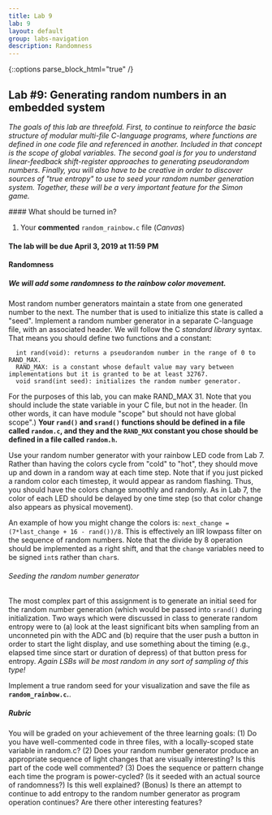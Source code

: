 ```yaml
---
title: Lab 9
lab: 9
layout: default
group: labs-navigation
description: Randomness
---
```


{::options parse_block_html="true" /}

## Lab #9: Generating random numbers in an embedded system

_The goals of this lab are threefold. First, to continue to reinforce the basic
structure of modular multi-file C-language programs, where functions are defined
in one code file and referenced in another. Included in that concept is the
scope of global variables. The second goal is for you to understand
linear-feedback shift-register approaches to generating pseudorandom numbers.
Finally, you will also have to be creative in order to discover sources of "true
entropy" to use to seed your random number generation system. 
Together, these will be a very important feature for the Simon game._

<div class="alert alert-danger" role="alert">
#### What should be turned in?

  1. Your **commented** `random_rainbow.c` file (_Canvas_)

#### The lab will be due April 3, 2019 at 11:59 PM
</div>

#### Randomness

##### We will add some randomness to the rainbow color movement. 
Most random number generators maintain a state from one generated number to the next. The
number that is used to initialize this state is called a "seed". Implement a random number
generator in a separate C-language file, with an associated header. We will follow the
C _standard library_ syntax. That means you should define two functions and a constant:

```
  int rand(void): returns a pseudorandom number in the range of 0 to RAND_MAX.
  RAND_MAX: is a constant whose default value may vary between implementations but it is granted to be at least 32767.
  void srand(int seed): initializes the random number generator.
```

For the purposes of this lab, you can make RAND_MAX 31. Note that you should include the state
variable in your C file, but not in the header. (In other words, it can have module "scope" but
should not have global scope".) **Your `rand()` and `srand()` functions should be
defined in a file called `random.c`, and they and the `RAND_MAX` constant you
chose should be defined in a file called `random.h`.**

Use your random number generator with your rainbow LED code from Lab 7. Rather
than having the colors cycle from "cold" to "hot", they should move up and down
in a random way at each time step. Note that if you just picked a random color
each timestep, it would appear as random flashing. Thus, you should have the
colors change smoothly and randomly. As in Lab 7, the color of each LED should
be delayed by one time step (so that color change also appears as physical
movement). 

An example of how you might change the colors is:
`next_change = (7*last_change + 16 - rand())/8`. This is effectively an IIR
lowpass filter on the sequence of random numbers. Note that the divide by 8
operation should be implemented as a right shift, and that the `change`
variables need to be signed `int`s rather than `char`s. 

###### Seeding the random number generator
The most complex part of this assignment is to generate an initial seed for the
random number generation (which would be passed into `srand()` during
initialization. Two ways which were discussed in class to generate random
entropy were to (a) look at the least significant bits when sampling from an
unconneted pin with the ADC and (b) require that the user push a button in order
to start the light display, and use something about the timing (e.g., elapsed time
since start or duration of depress) of that button press for entropy. _Again LSBs
will be most random in any sort of sampling of this type!_

Implement a true random seed for your visualization and save the file as
**`random_rainbow.c`.**.

##### Rubric
You will be graded on your achievement of the three learning goals: (1) Do you
have well-commented code in three files, with a locally-scoped state variable in
random.c? (2) Does your random number generator produce an appropriate sequence
of light changes that are visually interesting? Is this part of the code well
commented? (3) Does the sequence or pattern change each time the program is
power-cycled? (Is it seeded with an actual source of randomness?) Is this well
explained? (Bonus) Is there an attempt to continue to add entropy to the random
number generator as program operation continues? Are there other interesting
features?

